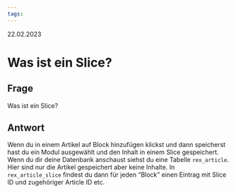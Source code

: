 ```yaml
---
tags: 
---
```


22.02.2023

# Was ist ein Slice?


## Frage

Was ist ein Slice?

## Antwort

Wenn du in einem Artikel auf Block hinzufügen klickst und dann speicherst hast du ein Modul ausgewählt und den Inhalt in einem Slice gespeichert.  
Wenn du dir deine Datenbank anschaust siehst du eine Tabelle ```rex_article```. Hier sind nur die Artikel gespeichert aber keine Inhalte. In ```rex_article_slice``` findest du dann für jeden “Block” einen Eintrag mit Slice ID und zugehöriger Article ID etc.

